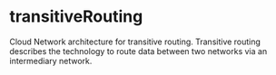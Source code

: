 # transitiveRouting
Cloud Network architecture for transitive routing. Transitive routing describes the technology to route data between two networks via an intermediary network.
